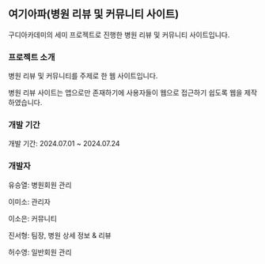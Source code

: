 ## 여기아파(병원 리뷰 및 커뮤니티 사이트)
구디아카데미의 세미 프로젝트로 진행한 병원 리뷰 및 커뮤니티 사이트입니다.
### 프로젝트 소개
병원 리뷰 및 커뮤니티를 주제로 한 웹 사이트입니다. 

병원 리뷰 사이트는 앱으로만 존재하기에 사용자들이 웹으로 접근하기 쉽도록 웹을 제작하였습니다.
### 개발 기간
개발 기간: 2024.07.01 ~ 2024.07.24

### 개발자
유승열: 병원회원 관리

이미소: 관리자

이소은: 커뮤니티

진서형: 팀장, 병원 상세 정보 & 리뷰

허수영: 일반회원 관리
